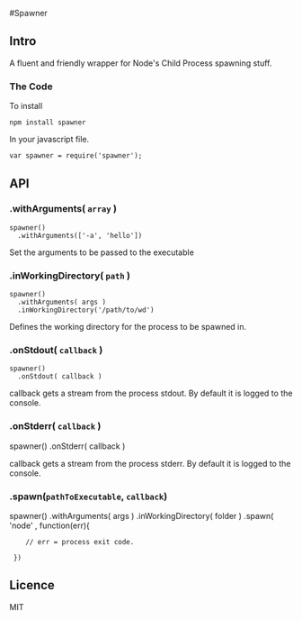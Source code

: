 #Spawner

## Intro

A fluent and friendly wrapper for Node's Child Process spawning stuff.

### The Code

To install

	npm install spawner



In your javascript file.

	var spawner = require('spawner');

## API

### .withArguments( `array` )

    spawner()
      .withArguments(['-a', 'hello'])
  
  Set the arguments to be passed to the executable

### .inWorkingDirectory( `path` )

	spawner()
	  .withArguments( args )
	  .inWorkingDirectory('/path/to/wd')

  Defines the working directory for the process to be spawned in.

### .onStdout( `callback` )

    spawner()
      .onStdout( callback )

  callback gets a stream from the process stdout. By default it is logged to the console.

### .onStderr( `callback` )

   spawner()
     .onStderr( callback )

  callback gets a stream from the process stderr. By default it is logged to the console.

### .spawn(`pathToExecutable`, `callback`)

   spawner()
     .withArguments( args )
     .inWorkingDirectory( folder )
     .spawn( 'node' , function(err){
 
 	    // err = process exit code.

     })

## Licence

MIT
